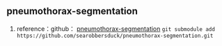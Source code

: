 ## pneumothorax-segmentation
1. reference：github： [pneumothorax-segmentation](https://github.com/sneddy/pneumothorax-segmentation)
`git submodule add https://github.com/searobbersduck/pneumothorax-segmentation.git`

